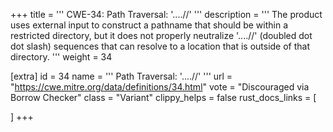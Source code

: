 +++
title = '''
CWE-34: Path Traversal: '....//'
'''
description	= '''
The product uses external input to construct a pathname that should be within a restricted directory, but it does not properly neutralize '....//' (doubled dot dot slash) sequences that can resolve to a location that is outside of that directory.
'''
weight = 34

[extra]
id = 34
name = '''
Path Traversal: '....//'
'''
url = "https://cwe.mitre.org/data/definitions/34.html"
vote = "Discouraged via Borrow Checker"
class = "Variant"
clippy_helps = false
rust_docs_links = [
	
]
+++
